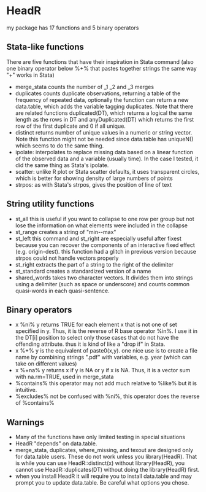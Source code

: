 # HeadR

my package has 17 functions and 5 binary operators
## Stata-like functions
There are five functions that have their inspiration in Stata command (also one binary operator below %+% that pastes together strings the same way "+" works in Stata)
- merge_stata  counts the number of _1 _2 and _3 merges
- duplicates counts duplicate observations, returning a table of the frequency of repeated data, optionally the function can return a new data.table, which adds the variable tagging duplicates. Note that there are related functions duplicated(DT), which returns a logical the same length as the rows in DT and anyDuplicated(DT) which returns the first row of the first duplicate and 0 if all unique.
- distinct returns number of unique values in a numeric or string vector. Note this function might not be needed since data.table has uniqueN() which seems to do the same thing.
- ipolate: interpolates to replace missing data based on a linear function of the observed data and a variable (usually time). In the case I tested, it did the same thing as Stata's ipolate.
- scatter: unlike R plot or Stata scatter defaults, it uses transparent circles, which is better for showing density of large numbers of points
- strpos: as with Stata's strpos, gives the position of line of text

## String utility functions
- st_all  this is useful if you want to collapse to one row per group but not lose the information on what elements were included in the collapse
- st_range creates a string of "min--max"
- st_left this command and st_right are especially useful after fixest because you can recover the components of an interactive fixed effect (e.g. origin-dest). this function had a glitch in previous version because strpos could not handle vectors properly
- st_right  extracts the part of a string to the right of the delimiter
- st_standard  creates a standardized version of a name
- shared_words takes two character vectors. It divides them into strings using a delimiter (such as space or underscore) and counts common quasi-words in each quasi-sentence.

## Binary operators
- x %ni% y returns TRUE for each element x that is not one of set specified in y. Thus, it is the reverse of R base operator %in%. I use it in the DT[i] position to select only those cases that do not have the offending attribute. thus it is kind of like a "drop if" in Stata.
- x %+% y is the equivalent of paste0(x,y). one nice use is to create a file name by combining strings ".pdf" with variables, e.g. year (which can take on different values)
-  x %+na% y returns x if y is NA or y if x is NA. Thus, it is a vector sum with na.rm=TRUE, used in merge_stata
- %contains%  this operator may not add much relative to  %like% but it is intuitive.
- %excludes% not be confused with %ni%, this operator does the reverse of %contains% 

## Warnings
- Many of the functions have only limited testing in special situations
- HeadR "depends" on data.table. 
- merge_stata, duplicates, where_missing, and texout are designed only for data.table users. These do not work unless you library(HeadR). That is while you can use HeadR::distinct(x) without library(HeadR), you cannot use HeadR::duplicates(DT) without doing the library(HeadR) first. 
- when you install HeadR it will require you to install data.table and may prompt you to update data.table. Be careful what options you chose.
